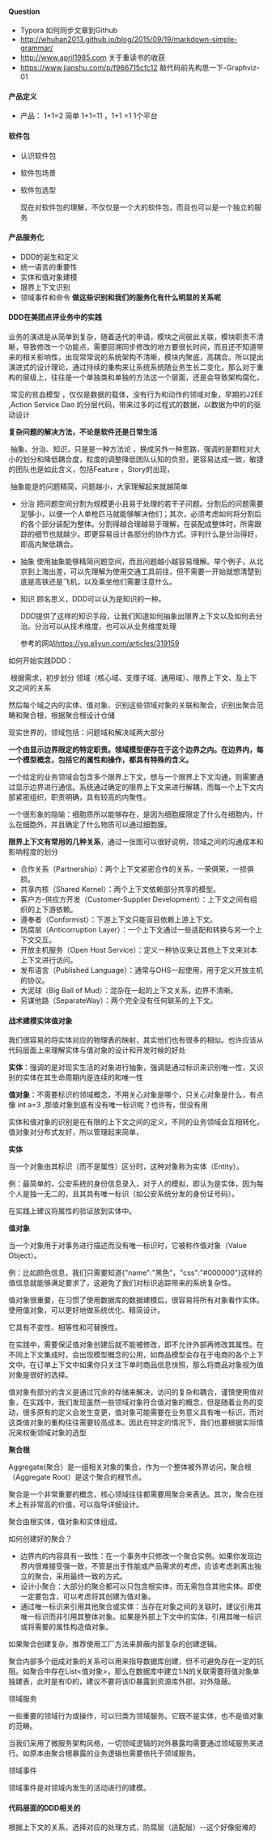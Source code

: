 #### Question

+ Typora 如何同步文章到Github
+ <http://whuhan2013.github.io/blog/2015/09/19/markdown-simple-grammar/>
+ http://www.april1985.com 关于重读书的收获
+ https://www.jianshu.com/p/f966715cfc12 敲代码前先构思一下-Graphviz-01
 

#### 产品定义

+ 产品： 1+1=2 简单 1+1=11  ，1+1 =1 1个平台  

 #### 软件包

+ 认识软件包
+ 软件包场景
+ 软件包选型

  现在对软件包的理解，不仅仅是一个大的软件包，而且也可以是一个独立的服务

#### 产品服务化

+ DDD的诞生和定义
+ 统一语言的重要性
+ 实体和值对象建模
+ 限界上下文识别
+ 领域事件和命令
   **做这些识别和我们的服务化有什么明显的关系呢**

#### DDD在美团点评业务中的实践

​    业务的演进是从简单到复杂，随着迭代的申请，模块之间彼此关联，模块职责不清晰，导致修改一个功能点，需要回溯同步修改的地方要很长时间，而且还不知道带来的相关影响性，出现常常说的系统架构不清晰，模块内聚底，高耦合。所以提出演进式的设计理论，通过持续的重构来让系统系统随业务生长二变化，那么对于重构的层级上，往往是一个单独类和单独的方法这一个层面，还是会导致架构腐化，

​    常见的贫血模型 ，仅仅是数据的载体，没有行为和动作的领域对象，早期的J2EE ,Action Service Dao 的分层代码，带来过多的过程式的数据，以数据为中的的驱动设计

**复杂问题的解决方法，不论是软件还是日常生活**

​	抽象、分治、知识，只是是一种方法论 ，换成另外一种思路，强调的是颗粒对大小的划分和降低耦合度，粒度的调整降低团队认知的负担，更容易达成一致，敏捷的团队也是如此含义，包括Feature ，Story的出现，

​	抽象能是的问题精简，问题越小，大家理解起来就越简单

+ 分治 把问题空间分割为规模更小且易于处理的若干子问题。分割后的问题需要足够小，以便一个人单枪匹马就能够解决他们；其次，必须考虑如何将分割后的各个部分装配为整体。分割得越合理越易于理解，在装配成整体时，所需跟踪的细节也就越少。即更容易设计各部分的协作方式。评判什么是分治得好，即高内聚低耦合。
+ 抽象 使用抽象能够精简问题空间，而且问题越小越容易理解。举个例子，从北京到上海出差，可以先理解为使用交通工具前往，但不需要一开始就想清楚到底是高铁还是飞机，以及乘坐他们需要注意什么。
+ 知识 顾名思义，DDD可以认为是知识的一种。

   DDD提供了这样的知识手段，让我们知道如何抽象出限界上下文以及如何去分治。分治可以从技术维度，也可以从业务维度处理

   ​参考的网站<https://yq.aliyun.com/articles/319159>

如何开始实践DDD：

​	根据需求，初步划分 领域（核心域、支撑子域、通用域）、限界上下文、及上下文之间的关系

​	然后每个域之内的实体、值对象、识别这些领域对象的关联和聚合，识别出聚合范畴和聚合根，根据聚合根设计仓储

 现实世界的，领域包括：问题域和解决域两大部分

**一个由显示边界限定的特定职责。领域模型便存在于这个边界之内。在边界内，每一个模型概念，包括它的属性和操作，都具有特殊的含义。**

一个给定的业务领域会包含多个限界上下文，想与一个限界上下文沟通，则需要通过显示边界进行通信。系统通过确定的限界上下文来进行解耦，而每一个上下文内部紧密组织，职责明确，具有较高的内聚性。

一个很形象的隐喻：细胞质所以能够存在，是因为细胞膜限定了什么在细胞内，什么在细胞外，并且确定了什么物质可以通过细胞膜。

**限界上下文有常用的几种关系**，通过一张图可以很好说明，领域之间的沟通成本和影响程度的划分

- 合作关系（Partnership）：两个上下文紧密合作的关系，一荣俱荣，一损俱损。
- 共享内核（Shared Kernel）：两个上下文依赖部分共享的模型。
- 客户方-供应方开发（Customer-Supplier Development）：上下文之间有组织的上下游依赖。
- 遵奉者（Conformist）：下游上下文只能盲目依赖上游上下文。
- 防腐层（Anticorruption Layer）：一个上下文通过一些适配和转换与另一个上下文交互。
- 开放主机服务（Open Host Service）：定义一种协议来让其他上下文来对本上下文进行访问。
- 发布语言（Published Language）：通常与OHS一起使用，用于定义开放主机的协议。
- 大泥球（Big Ball of Mud）：混杂在一起的上下文关系，边界不清晰。
- 另谋他路（SeparateWay）：两个完全没有任何联系的上下文。


#### 战术建模实体值对象

​    我们很容易的将实体对应的物理表的映射，其实他们也有很多的相似。也许应该从代码层面上来理解实体与值对象的设计和开发时候的好处

**实体**：强调的是对现实生活的对象进行抽象，强调是通过标识来识别唯一性，又识别的实体在其生命周期内是连续的和唯一性

**值对象**：不需要标识的领域概念，不用关心对象是哪个，只关心对象是什么，有点像 int  a=3  ,那值对象到底有没有唯一标识呢？也许有，但没有用

​	实体和值对象的识别是在有限的上下文之间的定义，不同的业务领域会互相转化，值对象对分布式友好，所以管理起来简单，

**实体**

当一个对象由其标识（而不是属性）区分时，这种对象称为实体（Entity）。

例：最简单的，公安系统的身份信息录入，对于人的模拟，即认为是实体，因为每个人是独一无二的，且其具有唯一标识（如公安系统分发的身份证号码）。

在实践上建议将属性的验证放到实体中。

**值对象**

当一个对象用于对事务进行描述而没有唯一标识时，它被称作值对象（Value Object）。

例：比如颜色信息，我们只需要知道{"name":"黑色"，"css":"#000000"}这样的值信息就能够满足要求了，这避免了我们对标识追踪带来的系统复杂性。

值对象很重要，在习惯了使用数据库的数据建模后，很容易将所有对象看作实体。使用值对象，可以更好地做系统优化、精简设计。

它具有不变性、相等性和可替换性。

在实践中，需要保证值对象创建后就不能被修改，即不允许外部再修改其属性。在不同上下文集成时，会出现模型概念的公用，如商品模型会存在于电商的各个上下文中。在订单上下文中如果你只关注下单时商品信息快照，那么将商品对象视为值对象是很好的选择。

​	值对象有部分的含义是通过冗余的存储来解决，访问的复杂和耦合，谨慎使用值对象，在实践中，我们发现虽然一些领域对象符合值对象的概念，但是随着业务的变动，很多原有的定义会发生变更，值对象可能需要在业务意义具有唯一标识，而对这类值对象的重构往往需要较高成本。因此在特定的情况下，我们也要根据实际情况来权衡领域对象的选型

**聚合根**

Aggregate(聚合）是一组相关对象的集合，作为一个整体被外界访问，聚合根（Aggregate Root）是这个聚合的根节点。

聚合是一个非常重要的概念，核心领域往往都需要用聚合来表达。其次，聚合在技术上有非常高的价值，可以指导详细设计。

聚合由根实体，值对象和实体组成。

如何创建好的聚合？

- 边界内的内容具有一致性：在一个事务中只修改一个聚合实例。如果你发现边界内很难接受强一致，不管是出于性能或产品需求的考虑，应该考虑剥离出独立的聚合，采用最终一致的方式。
- 设计小聚合：大部分的聚合都可以只包含根实体，而无需包含其他实体。即使一定要包含，可以考虑将其创建为值对象。
- 通过唯一标识来引用其他聚合或实体：当存在对象之间的关联时，建议引用其唯一标识而非引用其整体对象。如果是外部上下文中的实体，引用其唯一标识或将需要的属性构造值对象。

如果聚合创建复杂，推荐使用工厂方法来屏蔽内部复杂的创建逻辑。

聚合内部多个组成对象的关系可以用来指导数据库创建，但不可避免存在一定的抗阻。如聚合中存在List<值对象>，那么在数据库中建立1:N的关联需要将值对象单独建表，此时是有ID的，建议不要将该ID暴露到资源库外部，对外隐蔽。

领域服务

一些重要的领域行为或操作，可以归类为领域服务。它既不是实体，也不是值对象的范畴。

当我们采用了微服务架构风格，一切领域逻辑的对外暴露均需要通过领域服务来进行。如原本由聚合根暴露的业务逻辑也需要依托于领域服务。

领域事件

领域事件是对领域内发生的活动进行的建模。

#### 代码层面的DDD相关的

​	根据上下文的关系，选择对应的处理方式，防腐层（适配层）--这个好像挺难的 
